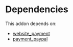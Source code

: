 # Dependencies

This addon depends on:

- [website_payment](https://github.com/bringout/oca-ocb-website)
- [payment_paypal](../../odoo-bringout-oca-ocb-payment_paypal)
